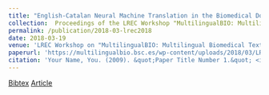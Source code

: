 ```yaml
---
title: "English-Catalan Neural Machine Translation in the Biomedical Domain through the cascade approach"
collection:  Proceedings of the LREC Workshop "MultilingualBIO: Multilingual Biomedical Text Processing", 2018
permalink: /publication/2018-03-lrec2018
date: 2018-03-19
venue: 'LREC Workshop on "MultilingualBIO: Multilingual Biomedical Text Processing", 2018'
paperurl: 'https://multilingualbio.bsc.es/wp-content/uploads/2018/03/LREC-2018-PROCEEDINGS-MultilingualBIO.pdf'
citation: 'Your Name, You. (2009). &quot;Paper Title Number 1.&quot; <i>Journal 1</i>. 1(1).'
---
```


[Bibtex](http://noecasas.com/publication/bibtex/lrec2018.bib)
[Article](https://multilingualbio.bsc.es/wp-content/uploads/2018/03/LREC-2018-PROCEEDINGS-MultilingualBIO.pdf)

